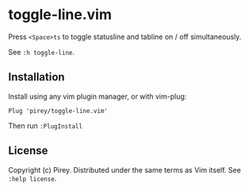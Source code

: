 # toggle-line.vim

Press `<Space>ts` to toggle statusline and tabline on / off simultaneously.

See `:h toggle-line`.

## Installation

Install using any vim plugin manager, or with vim-plug:

    Plug 'pirey/toggle-line.vim'

Then run `:PlugInstall`

## License

Copyright (c) Pirey.  Distributed under the same terms as Vim itself.
See `:help license`.
